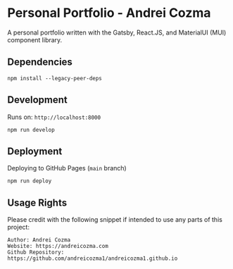 # Personal Portfolio - Andrei Cozma

A personal portfolio written with the Gatsby, React.JS, and MaterialUI (MUI) component library.

## Dependencies

```
npm install --legacy-peer-deps
```

## Development

Runs on: `http://localhost:8000`

```
npm run develop
```

## Deployment

Deploying to GitHub Pages (`main` branch)

```
npm run deploy
```

## Usage Rights

Please credit with the following snippet if intended to use any parts of this project:

```
Author: Andrei Cozma
Website: https://andreicozma.com
Github Repository: https://github.com/andreicozma1/andreicozma1.github.io
```
